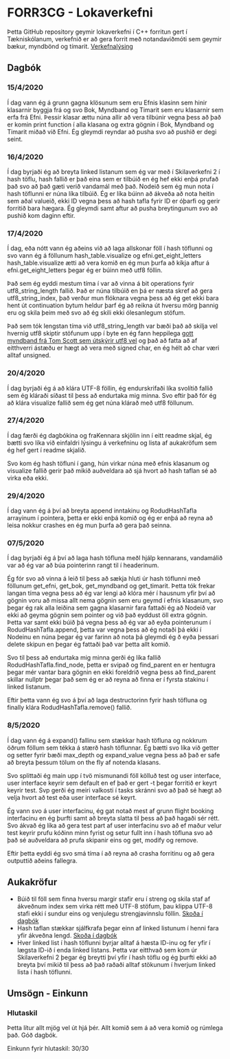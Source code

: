 # FORR3CG - Lokaverkefni
Þetta GitHub repository geymir lokaverkefni í C++ forritun gert í Tækniskólanum, verkefnið er að gera forrit með notandaviðmóti sem geymir bækur, myndbönd og tímarit. [Verkefnalýsing](https://github.com/gestskoli/FORR3CGV20_Lokaverkefni/blob/master/README.md#forr3cg-vor-2020---lokaverkefni-35)

Dagbók
------

### 15/4/2020
Í dag vann ég á grunn gagna klösunum sem eru Efnis klasinn sem hinir klasarnir byggja frá og svo Bok, Myndband og Timarit sem eru klasarnir sem erfa frá Efni. Þessir klasar ættu núna allir að vera tilbúnir vegna þess að það er komin print function í alla klasana og extra gögnin í Bok, Myndband og Timarit miðað við Efni. Ég gleymdi reyndar að pusha svo að pushið er degi seint.

### 16/4/2020
Í dag byrjaði ég að breyta linked listanum sem ég var með í Skilaverkefni 2 í hash töflu, hash fallið er það eina sem er tilbúið en ég hef ekki enþá prufað það svo að það gæti verið vandamál með það. Nodeið sem ég mun nota í hash töflunni er núna líka tilbúið. Ég er líka búinn að ákveða að nota heitin sem aðal valueið, ekki ID vegna þess að hash tafla fyrir ID er óþarfi og gerir forritið bara hægara. Ég gleymdi samt aftur að pusha breytingunum svo að pushið kom daginn eftir.

### 17/4/2020
Í dag, eða nótt vann ég aðeins við að laga allskonar föll í hash töflunni og svo vann ég á föllunum hash_table.visualize og efni.get_eight_letters hash_table.visualize ætti að vera komið en ég mun þurfa að kíkja aftur á efni.get_eight_letters þegar ég er búinn með utf8 föllin.

Það sem ég eyddi mestum tíma í var að vinna á bit operations fyrir utf8_string_length fallið. Það er núna tilbúið en þá er næsta skref að gera utf8_string_index, það verður mun flóknara vegna þess að ég get ekki bara hent út continuation bytum heldur þarf ég að reikna út hversu mörg þannig eru og skila þeim með svo að ég skili ekki ólesanlegum stöfum.

Það sem tók lengstan tíma við utf8_string_length var bæði það að skilja vel hvernig utf8 skiptir stöfunum upp í byte en ég fann heppilega [gott myndband frá Tom Scott sem útskýrir utf8 vel](https://youtu.be/MijmeoH9LT4) og það að fatta að af eitthverri ástæðu er hægt að vera með signed char, en ég hélt að char væri alltaf unsigned.

### 20/4/2020
Í dag byrjaði ég á að klára UTF-8 föllin, ég endurskrifaði líka svolítið fallið sem ég kláraði síðast til þess að endurtaka mig minna. Svo eftir það fór ég að klára visualize fallið sem ég get núna klárað með utf8 föllunum.

### 27/4/2020
Í dag færði ég dagbókina og fraKennara skjölin inn í eitt readme skjal, ég bætti svo líka við einfaldri lýsingu á verkefninu og lista af aukakröfum sem ég hef gert í readme skjalið.

Svo kom ég hash töfluni í gang, hún virkar núna með efnis klasanum og visualize fallið gerir það mikið auðveldara að sjá hvort að hash taflan sé að virka eða ekki.

### 29/4/2020
Í dag vann ég á því að breyta append inntakinu og RodudHashTafla arrayinum í pointera, þetta er ekki enþá komið og ég er enþá að reyna að leisa nokkur crashes en ég mun þurfa að gera það seinna.

### 07/5/2020
Í dag byrjaði ég á því að laga hash töfluna meðl hjálp kennarans, vandamálið var að ég var að búa pointerinn rangt til í headerinum.

Ég fór svo að vinna á leið til þess að sækja hluti úr hash töflunni með föllunum get_efni, get_bok, get_myndband og get_timarit. Þetta tók frekar langan tíma vegna þess að ég var lengi að klóra mér í hausnum yfir því að gögnin voru að missa allt nema gögnin sem eru geymd í efnis klasanum, svo þegar ég rak alla leiðina sem gagna klasarnir fara fattaði ég að Nodeið var ekki að geyma gögnin sem pointer og við það eyddust öll extra gögnin. Þetta var samt ekki búið þá vegna þess að ég var að eyða pointerunum í RodudHashTafla.append, þetta var vegna þess að ég notaði þá ekki í Nodeinu en núna þegar ég var farinn að nota þá gleymdi ég ð eyða þessari delete skipun en þegar ég fattaði það var þetta allt komið.

Svo til þess að endurtaka mig minna gerði ég líka fallið RodudHashTafla.find_node, þetta er svipað og find_parent en er hentugra þegar mér vantar bara gögnin en ekki foreldrið vegna þess að find_parent skillar nullptr þegar það sem ég er að reyna að finna er í fyrsta stakinu í linked listanum.

Eftir þetta vann ég svo á því að laga destructorinn fyrir hash töfluna og finally klára RodudHashTafla.remove() fallið.

### 8/5/2020
Í dag vann ég á expand() fallinu sem stækkar hash töfluna og nokkrum öðrum föllum sem tékka á stærð hash töflunnar. Ég bætti svo líka við getter og setter fyrir bæði max_depth og expand_value vegna þess að það er safe að breyta þessum tölum on the fly af notenda klasans.

Svo splittaði ég main upp í tvö mismunandi föll kölluð test og user interface, user interface keyrir sem default en ef það er gert -t þegar forritið er keyrt keyrir test. Svp gerði ég meiri valkosti í tasks skránni svo að það sé hægt að velja hvort að test eða user interface sé keyrt.

Ég vann svo á user interfacinu, ég gat notað mest af grunn flight booking interfacinu en ég þurfti samt að breyta slatta til þess að það hagaði sér rétt. Svo ákvað ég líka að gera test part af user interfacinu svo að ef maður velur test keyrir prufu kóðinn minn fyrist og setur fullt inn í hash töfluna svo að það sé auðveldara að prufa skipanir eins og get, modify og remove.

Eftir þetta eyddi ég svo smá tíma í að reyna að crasha forritinu og að gera outputtið aðeins fallegra.

Aukakröfur
------

* Búið til föll sem finna hversu margir stafir eru í streng og skila staf af ákveðnum index sem virka rétt með UTF-8 stöfum, þau klippa UTF-8 stafi ekki í sundur eins og venjulegu strengjavinnslu föllin. [Skoða í dagbók](https://github.com/hrolfurgylfa/FORR3CG-Vor-2020-Lokaverkefni#1742020)
* Hash taflan stækkar sjálfkrafa þegar einn af linked listunum í henni fara yfir ákveðna lengd. [Skoða í dagbók](https://github.com/hrolfurgylfa/FORR3CG-Vor-2020-Lokaverkefni#852020)
* Hver linked list í hash töflunni byrjar alltaf á hæsta ID-inu og fer yfir í lægsta ID-ið í enda linked listans. Þetta var eitthvað sem kom úr Skilaverkefni 2 þegar ég breytti því yfir í hash töflu og ég þurfti ekki að breyta því mikið til þess að það raðaði alltaf stökunum í hverjum linked lista í hash töflunni.

Umsögn - Einkunn
------

### Hlutaskil

Þetta lítur allt mjög vel út hjá þér. Allt komið sem á að vera komið og rúmlega það. Góð dagbók.

Einkunn fyrir hlutaskil: 30/30

